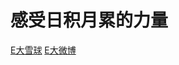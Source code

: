 # 感受日积月累的力量

[E大雪球](https://xueqiu.com/u/4776750571)
[E大微博](https://www.weibo.com/chinaetfs?from=myfollow_all)
